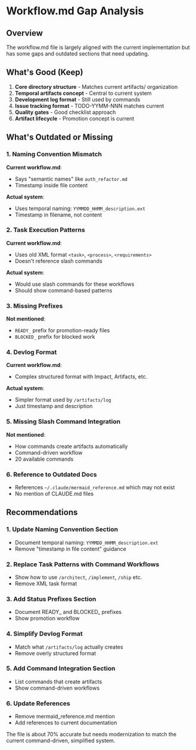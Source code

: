 # Workflow.md Gap Analysis

## Overview
The workflow.md file is largely aligned with the current implementation but has some gaps and outdated sections that need updating.

## What's Good (Keep)
1. **Core directory structure** - Matches current artifacts/ organization
2. **Temporal artifacts concept** - Central to current system
3. **Development log format** - Still used by commands
4. **Issue tracking format** - TODO-YYMM-NNN matches current
5. **Quality gates** - Good checklist approach
6. **Artifact lifecycle** - Promotion concept is current

## What's Outdated or Missing

### 1. Naming Convention Mismatch
**Current workflow.md**:
- Says "semantic names" like `auth_refactor.md`
- Timestamp inside file content

**Actual system**:
- Uses temporal naming: `YYMMDD_HHMM_description.ext`
- Timestamp in filename, not content

### 2. Task Execution Patterns
**Current workflow.md**:
- Uses old XML format `<task>`, `<process>`, `<requirements>`
- Doesn't reference slash commands

**Actual system**:
- Would use slash commands for these workflows
- Should show command-based patterns

### 3. Missing Prefixes
**Not mentioned**:
- `READY_` prefix for promotion-ready files
- `BLOCKED_` prefix for blocked work

### 4. Devlog Format
**Current workflow.md**:
- Complex structured format with Impact, Artifacts, etc.

**Actual system**:
- Simpler format used by `/artifacts/log`
- Just timestamp and description

### 5. Missing Slash Command Integration
**Not mentioned**:
- How commands create artifacts automatically
- Command-driven workflow
- 20 available commands

### 6. Reference to Outdated Docs
- References `~/.claude/mermaid_reference.md` which may not exist
- No mention of CLAUDE.md files

## Recommendations

### 1. Update Naming Convention Section
- Document temporal naming: `YYMMDD_HHMM_description.ext`
- Remove "timestamp in file content" guidance

### 2. Replace Task Patterns with Command Workflows
- Show how to use `/architect`, `/implement`, `/ship` etc.
- Remove XML task format

### 3. Add Status Prefixes Section
- Document READY_ and BLOCKED_ prefixes
- Show promotion workflow

### 4. Simplify Devlog Format
- Match what `/artifacts/log` actually creates
- Remove overly structured format

### 5. Add Command Integration Section
- List commands that create artifacts
- Show command-driven workflows

### 6. Update References
- Remove mermaid_reference.md mention
- Add references to current documentation

The file is about 70% accurate but needs modernization to match the current command-driven, simplified system.